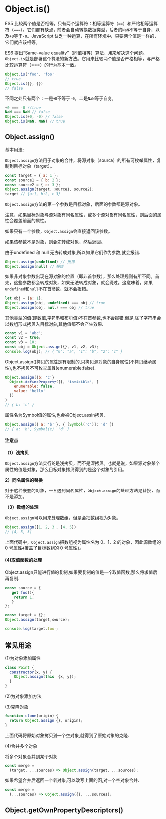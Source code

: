 # Object.is()

ES5 比较两个值是否相等，只有两个运算符：相等运算符（`==`）和严格相等运算符（`===`）。它们都有缺点，前者会自动转换数据类型，后者的`NaN`不等于自身，以及`+0`等于`-0`。JavaScript 缺乏一种运算，在所有环境中，只要两个值是一样的，它们就应该相等。 

ES6 提出“Same-value equality”（同值相等）算法，用来解决这个问题。`Object.is`就是部署这个算法的新方法。它用来比较两个值是否严格相等，与严格比较运算符（===）的行为基本一致。 

```js
Object.is('foo', 'foo')
// true
Object.is({}, {})
// false
```

不同之处只有两个：一是`+0`不等于`-0`，二是`NaN`等于自身。 

```js
+0 === -0 //true
NaN === NaN // false
Object.is(+0, -0) // false
Object.is(NaN, NaN) // true
```

## Object.assign()

基本用法;

`Object.assign`方法用于对象的合并，将源对象（source）的所有可枚举属性，复制到目标对象（target）。 

```js
const target = { a: 1 };
const source1 = { b: 2 };
const source2 = { c: 3 };
Object.assign(target, source1, source2);
target // {a:1, b:2, c:3}
```

`Object.assign`方法的第一个参数是目标对象，后面的参数都是源对象。 

注意，如果目标对象与源对象有同名属性，或多个源对象有同名属性，则后面的属性会覆盖前面的属性。 

如果只有一个参数，`Object.assign`会直接返回该参数。 

如果该参数不是对象，则会先转成对象，然后返回。 

由于undefined 和 null 无法转成对象,所以如果它们作为参数,就会报错.

```js
Object.assign(undefined) // 报错
Object.assign(null) // 报错
```

如果非对象参数出现在源对象的位置（即非首参数），那么处理规则有所不同。首先，这些参数都会转成对象，如果无法转成对象，就会跳过。这意味着，如果`undefined`和`null`不在首参数，就不会报错。 

```js
let obj = {a: 1};
Object.assign(obj, undefined) === obj // true
Object.assign(obj, null) === obj // true
```

其他类型的值(即数值,字符串和布尔值)不在首参数,也不会报错.但是,除了字符串会以数组形式拷贝入目标对象,其他值都不会产生效果.

```js
const v1 = 'abc';
const v2 = true;
const v3 = 10;
const obj = Object.assign({}, v1, v2, v3);
console.log(obj); // { "0": "a", "1": "b", "2": "c" }
```

Object.assign()拷贝的属性是有限制的,只拷贝源对象的自身属性(不拷贝继承属性),也不拷贝不可枚举属性(enumerable:false).

```js
Object.assign({b: 'c'},
  Object.defineProperty({}, 'invisible', {
    enumerable: false,
    value: 'hello'
  })
)
// { b: 'c' }
```

属性名为Symbol值的属性,也会被Object.assin拷贝.

```js
Object.assign({ a: 'b' }, { [Symbol('c')]: 'd' })
// { a: 'b', Symbol(c): 'd' }
```

#### 注意点

**（1）浅拷贝**

`Object.assign`方法实行的是浅拷贝，而不是深拷贝。也就是说，如果源对象某个属性的值是对象，那么目标对象拷贝得到的是这个对象的引用。

**2）同名属性的替换**

对于这种嵌套的对象，一旦遇到同名属性，`Object.assign`的处理方法是替换，而不是添加。

**（3）数组的处理**

`Object.assign`可以用来处理数组，但是会把数组视为对象。

```js
Object.assign([1, 2, 3], [4, 5])
// [4, 5, 3]
```

上面代码中，`Object.assign`把数组视为属性名为 0、1、2 的对象，因此源数组的 0 号属性`4`覆盖了目标数组的 0 号属性`1`。 

#### (4)取值函数的处理

Object.assign只能进行值的复制,如果要复制的值是一个取值函数,那么将求值后再复制.

```js
const source = {
   get foo(){
    return 1;
   }
};

const target = {};
Object.assign(target,source);

console.log(target.foo);
```

## 常见用途

(1)为对象添加属性

```js
class Point {
  constructor(x, y) {
    Object.assign(this, {x, y});
  }
}
```

(2)为对象添加方法

(3)克隆对象

```js
function clone(origin) {
  return Object.assign({}, origin);
}
```

上面代码将原始对象拷贝到一个空对象,就得到了原始对象的克隆.

(4)合并多个对象

将多个对象合并到某个对象

```js
const merge =
  (target, ...sources) => Object.assign(target, ...sources);
```

如果希望合并后返回一个新对象,可以改写上面的函,对一个空对象合并.

```js
const merge =
  (...sources) => Object.assign({}, ...sources);
```

## Object.getOwnPropertyDescriptors()

